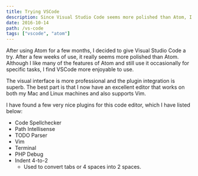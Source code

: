 ```yaml
---
title: Trying VSCode
description: Since Visual Studio Code seems more polished than Atom, I have switched to that editor. It also has other features that I have found useful. I will outline some of these details here.
date: 2016-10-14
path: /vs-code
tags: ["vscode", "atom"]
---
```


After using Atom for a few months, I decided to give Visual Studio Code a try. After a few weeks of use, it really seems more polished than Atom. Although I like many of the features of Atom and still use it occasionally for specific tasks, I find VSCode more enjoyable to use.

The visual interface is more professional and the plugin integration is superb. The best part is that I now have an excellent editor that works on both my Mac and Linux machines and also supports Vim.

I have found a few very nice plugins for this code editor, which I have listed below:

- Code Spellchecker
- Path Intellisense
- TODO Parser
- Vim
- Terminal
- PHP Debug
- Indent 4-to-2
  - Used to convert tabs or 4 spaces into 2 spaces.
